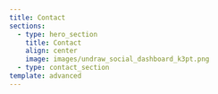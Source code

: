 ```yaml
---
title: Contact
sections:
  - type: hero_section
    title: Contact
    align: center
    image: images/undraw_social_dashboard_k3pt.png
  - type: contact_section
template: advanced
---
```


